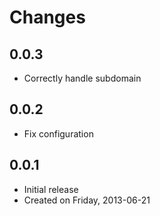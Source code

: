 Changes
=======

0.0.3
-----
 * Correctly handle subdomain

0.0.2
-----
 * Fix configuration

0.0.1
-----
 * Initial release
 * Created on Friday, 2013-06-21
